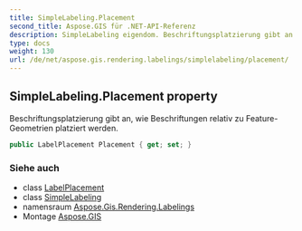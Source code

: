 ```yaml
---
title: SimpleLabeling.Placement
second_title: Aspose.GIS für .NET-API-Referenz
description: SimpleLabeling eigendom. Beschriftungsplatzierung gibt an wie Beschriftungen relativ zu FeatureGeometrien platziert werden.
type: docs
weight: 130
url: /de/net/aspose.gis.rendering.labelings/simplelabeling/placement/
---
```

## SimpleLabeling.Placement property

Beschriftungsplatzierung gibt an, wie Beschriftungen relativ zu Feature-Geometrien platziert werden.

```csharp
public LabelPlacement Placement { get; set; }
```

### Siehe auch

* class [LabelPlacement](../../labelplacement/)
* class [SimpleLabeling](../)
* namensraum [Aspose.Gis.Rendering.Labelings](../../simplelabeling/)
* Montage [Aspose.GIS](../../../)


